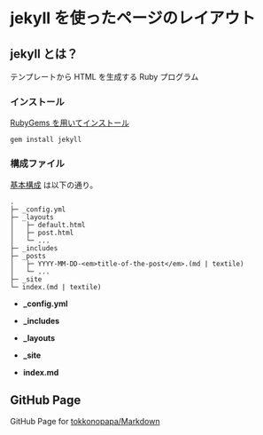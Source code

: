 jekyll を使ったページのレイアウト
============================

jekyll とは？
------------
テンプレートから HTML を生成する Ruby プログラム

### インストール ###
[RubyGems を用いてインストール](https://github.com/mojombo/jekyll/wiki/Install)

	gem install jekyll

### 構成ファイル ###
[基本構成](https://github.com/mojombo/jekyll/wiki/Usage) は以下の通り。

	.
	├─ _config.yml
	├─ _layouts
	│   ├─ default.html
	│   ├─ post.html
	│   └─ ...
	├─ _includes
	├─ _posts
	│   ├─ YYYY-MM-DD-<em>title-of-the-post</em>.(md | textile)
	│   └─ ...
	├─ _site
	└─ index.(md | textile)

+ **_config.yml**  

+ **_includes**  

+ **_layouts**  

+ **_site**  

+ **index.md**

GitHub Page
-----------
GitHub Page for [tokkonopapa/Markdown](http://tokkonopapa.github.com/Markdown/)

